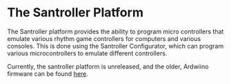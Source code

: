 # The Santroller Platform
The Santroller platform provides the ability to program micro controllers that emulate various rhythm game controllers for computers and various consoles. This is done using the Santroller Configurator, which can program various microcontrollers to emulate different controllers.

Currently, the santroller platform is unreleased, and the older, Ardwiino firmware can be found [here](https://sanjay900.github.io/guitar-configurator/).
